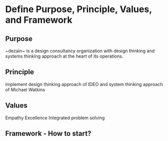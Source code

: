 # Define Purpose, Principle, Values, and Framework
## Purpose
~dezain~ is a design consultancy organization with design thinking and systems thinking approach at the heart of its operations.
## Principle
implement design thinking approach of IDEO and system thinking approach of Michael Watkins
## Values
Empathy
Excellence
Integrated problem solving
## Framework - How to start?
